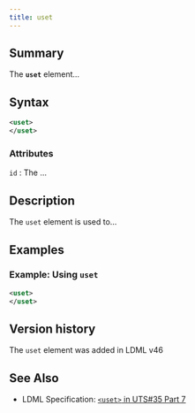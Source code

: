 ```yaml
---
title: uset
---
```


## Summary

The **`uset`** element…

## Syntax

```xml
<uset>
</uset>
```

### Attributes

`id` :   The …

## Description

The `uset` element is used to…

## Examples

### Example: Using `uset`

```xml
<uset>
</uset>
```

## Version history

The `uset` element was added in LDML v46

<!-- ## See also

- … -->

## See Also

- LDML Specification: [`<uset>` in UTS#35 Part 7][tr35-element-uset]

[tr35-element-uset]:
    https://www.unicode.org/reports/tr35/tr35-keyboards.html#element-uset

